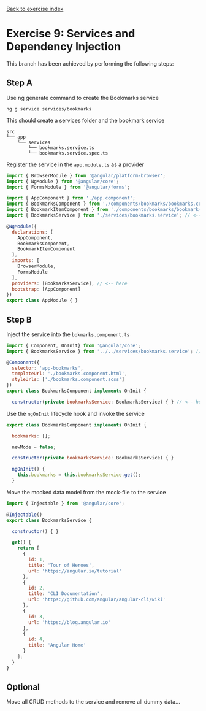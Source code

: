 [Back to exercise index](https://github.com/aperto-frontend/angular-workshop#angular-workshop)

# Exercise 9: Services and Dependency Injection

This branch has been achieved by performing the following steps:

## Step A

Use ng generate command to create the Bookmarks service 

```
ng g service services/bookmarks
```

This should create a services folder and the bookmark service

```
src
└── app
    └── services
        └── bookmarks.service.ts
        └── bookmarks.service.spec.ts
```

Register the service in the `app.module.ts` as a provider

```javascript
import { BrowserModule } from '@angular/platform-browser';
import { NgModule } from '@angular/core';
import { FormsModule } from '@angular/forms';

import { AppComponent } from './app.component';
import { BookmarksComponent } from './components/bookmarks/bookmarks.component';
import { BookmarkItemComponent } from './components/bookmarks/bookmark-item/bookmark-item.component';
import { BookmarksService } from './services/bookmarks.service'; // <-- here

@NgModule({
  declarations: [
    AppComponent,
    BookmarksComponent,
    BookmarkItemComponent
  ],
  imports: [
    BrowserModule,
    FormsModule
  ],
  providers: [BookmarksService], // <-- here
  bootstrap: [AppComponent]
})
export class AppModule { }

```

## Step B

Inject the service into the `bokmarks.component.ts`

```javascript
import { Component, OnInit} from '@angular/core';
import { BookmarksService } from '../../services/bookmarks.service'; // <-- here

@Component({
  selector: 'app-bookmarks',
  templateUrl: './bookmarks.component.html',
  styleUrls: ['./bookmarks.component.scss']
})
export class BookmarksComponent implements OnInit {

  constructor(private bookmarksService: BookmarksService) { } // <-- here
```

Use the `ngOnInit` lifecycle hook and invoke the service

```javascript
export class BookmarksComponent implements OnInit {

  bookmarks: [];

  newMode = false;

  constructor(private bookmarksService: BookmarksService) { }

  ngOnInit() {
    this.bookmarks = this.bookmarksService.get();
  }
```

Move the mocked data model from the mock-file to the service

```javascript
import { Injectable } from '@angular/core';

@Injectable()
export class BookmarksService {

  constructor() { }

  get() {
    return [
      {
        id: 1,
        title: 'Tour of Heroes',
        url: 'https://angular.io/tutorial'
      },
      {
        id: 2,
        title: 'CLI Documentation',
        url: 'https://github.com/angular/angular-cli/wiki'
      },
      {
        id: 3,
        url: 'https://blog.angular.io'
      },
      {
        id: 4,
        title: 'Angular Home'
      }
    ];
  }
}
```

## Optional

Move all CRUD methods to the service and remove all dummy data...
